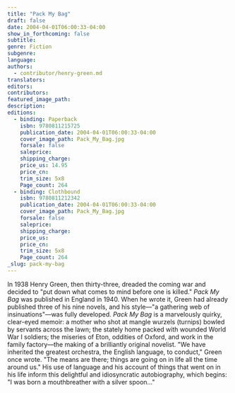 ```yaml
---
title: "Pack My Bag"
draft: false
date: 2004-04-01T06:00:33-04:00
show_in_forthcoming: false
subtitle:
genre: Fiction
subgenre:
language:
authors:
  - contributor/henry-green.md
translators:
editors:
contributors:
featured_image_path:
description:
editions:
  - binding: Paperback
    isbn: 9780811215725
    publication_date: 2004-04-01T06:00:33-04:00
    cover_image_path: Pack_My_Bag.jpg
    forsale: false
    saleprice:
    shipping_charge:
    price_us: 14.95
    price_cn:
    trim_size: 5x8
    Page_count: 264
  - binding: Clothbound
    isbn: 9780811212342
    publication_date: 2004-04-01T06:00:33-04:00
    cover_image_path: Pack_My_Bag.jpg
    forsale: false
    saleprice:
    shipping_charge:
    price_us:
    price_cn:
    trim_size: 5x8
    Page_count: 264
_slug: pack-my-bag
---
```


In 1938 Henry Green, then thirty-three, dreaded the coming war and decided to "put down what comes to mind before one is killed." _Pack My Bag_ was published in England in 1940. When he wrote it, Green had already published three of his nine novels, and his style––"a gathering web of insinuations"––was fully developed. _Pack My Bag_ is a marvelously quirky, clear-eyed memoir: a mother who shot at mangle wurzels (turnips) bowled by servants across the lawn; the stately home packed with wounded World War I soldiers; the miseries of Eton, oddities of Oxford, and work in the family factory––the making of a brilliantly original novelist. "We have inherited the greatest orchestra, the English language, to conduct," Green once wrote. "The means are there; things are going on in life all the time around us." His use of language and his account of things that went on in his life inform this delightful and idiosyncratic autobiography, which begins: "I was born a mouthbreather with a silver spoon..."

